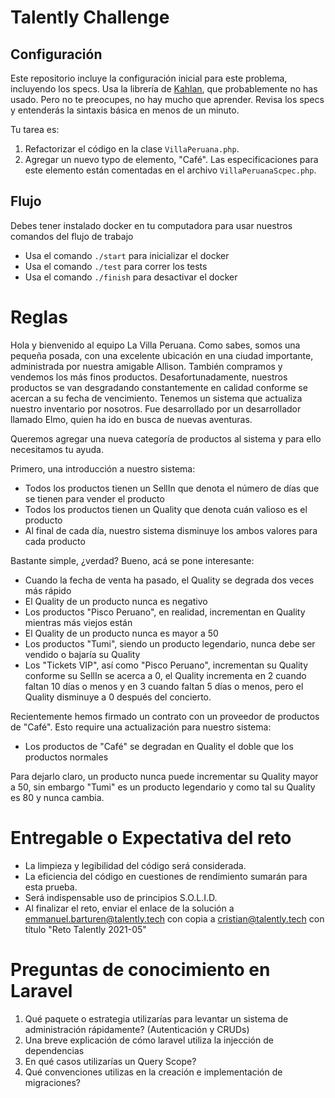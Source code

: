 # Talently Challenge

## Configuración

Este repositorio incluye la configuración inicial para este problema, incluyendo los specs. Usa la librería de [Kahlan](http://kahlan.readthedocs.org/en/latest/), que probablemente no has usado. Pero no te preocupes, no hay mucho que aprender. Revisa los specs y entenderás la sintaxis básica en menos de un minuto.

Tu tarea es:

1. Refactorizar el código en la clase `VillaPeruana.php`.
2. Agregar un nuevo typo de elemento, "Café". Las especificaciones para este elemento están comentadas en el archivo `VillaPeruanaScpec.php`.

## Flujo

Debes tener instalado docker en tu computadora para usar nuestros comandos del flujo de trabajo

- Usa el comando `./start` para inicializar el docker
- Usa el comando `./test` para correr los tests
- Usa el comando `./finish` para desactivar el docker

# Reglas

Hola y bienvenido al equipo La Villa Peruana. Como sabes, somos una pequeña posada, con una excelente ubicación en una ciudad importante, administrada por nuestra amigable Allison. También compramos y vendemos los más finos productos. Desafortunadamente, nuestros productos se van desgradando constantemente en calidad conforme se acercan a su fecha de vencimiento. Tenemos un sistema que actualiza nuestro inventario por nosotros. Fue desarrollado por un desarrollador llamado Elmo, quien ha ido en busca de nuevas aventuras.

Queremos agregar una nueva categoría de productos al sistema y para ello necesitamos tu ayuda.

Primero, una introducción a nuestro sistema:

- Todos los productos tienen un SellIn que denota el número de días que se tienen para vender el producto
- Todos los productos tienen un Quality que denota cuán valioso es el producto
- Al final de cada día, nuestro sistema disminuye los ambos valores para cada producto

Bastante simple, ¿verdad? Bueno, acá se pone interesante:

- Cuando la fecha de venta ha pasado, el Quality se degrada dos veces más rápido
- El Quality de un producto nunca es negativo
- Los productos "Pisco Peruano", en realidad, incrementan en Quality mientras más viejos están
- El Quality de un producto nunca es mayor a 50
- Los productos "Tumi", siendo un producto legendario, nunca debe ser vendido o bajaría su Quality
- Los "Tickets VIP", así como "Pisco Peruano", incrementan su Quality conforme su SellIn se acerca a 0, el Quality incrementa en 2 cuando faltan 10 días o menos y en 3 cuando faltan 5 días o menos, pero el Quality disminuye a 0 después del concierto.

Recientemente hemos firmado un contrato con un proveedor de productos de "Café". Esto require una actualización para nuestro sistema:

- Los productos de "Café" se degradan en Quality el doble que los productos normales

Para dejarlo claro, un producto nunca puede incrementar su Quality mayor a 50, sin embargo "Tumi" es un producto legendario y como tal su Quality es 80 y nunca cambia.

# Entregable o Expectativa del reto

- La limpieza y legibilidad del código será considerada.
- La eficiencia del código en cuestiones de rendimiento sumarán para esta prueba.
- Será indispensable uso de principios S.O.L.I.D.
- Al finalizar el reto, enviar el enlace de la solución a emmanuel.barturen@talently.tech con copia a cristian@talently.tech con título "Reto Talently 2021-05"

# Preguntas de conocimiento en Laravel

1. Qué paquete o estrategia utilizarías para levantar un sistema de administración rápidamente? (Autenticación y CRUDs)
2. Una breve explicación de cómo laravel utiliza la injección de dependencias
3. En qué casos utilizarías un Query Scope?
4. Qué convenciones utilizas en la creación e implementación de migraciones?
